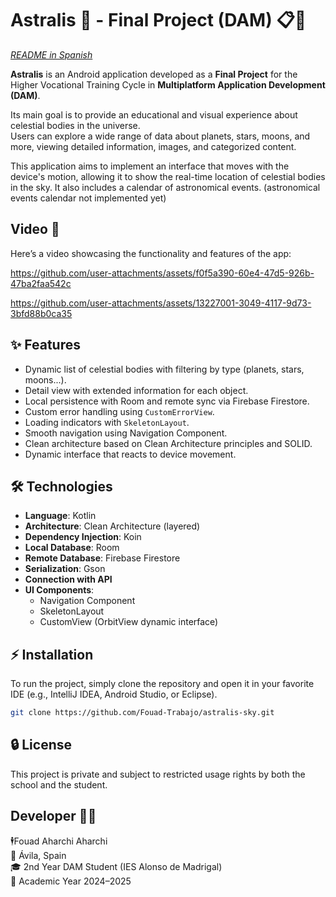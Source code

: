 # Astralis 🔭 - Final Project (DAM) 📋🚀 


*[README in Spanish](README.md)*

**Astralis** is an Android application developed as a **Final Project** for the Higher Vocational
Training
Cycle in **Multiplatform Application Development (DAM)**.

Its main goal is to provide an educational and visual experience about celestial bodies in the
universe.  
Users can explore a wide range of data about planets, stars, moons, and more, viewing detailed
information,
images, and categorized content.

This application aims to implement an interface that moves with the device's motion,
allowing it to show the real-time location of celestial bodies in the sky. It also includes a
calendar of astronomical events. (astronomical events calendar not implemented yet)

## Video 🎥

Here’s a video showcasing the functionality and features of the app:

https://github.com/user-attachments/assets/f0f5a390-60e4-47d5-926b-47ba2faa542c

https://github.com/user-attachments/assets/13227001-3049-4117-9d73-3bfd88b0ca35

## ✨ Features

- Dynamic list of celestial bodies with filtering by type (planets, stars, moons...).
- Detail view with extended information for each object.
- Local persistence with Room and remote sync via Firebase Firestore.
- Custom error handling using `CustomErrorView`.
- Loading indicators with `SkeletonLayout`.
- Smooth navigation using Navigation Component.
- Clean architecture based on Clean Architecture principles and SOLID.
- Dynamic interface that reacts to device movement.

## 🛠️ Technologies

- **Language**: Kotlin
- **Architecture**: Clean Architecture (layered)
- **Dependency Injection**: Koin
- **Local Database**: Room
- **Remote Database**: Firebase Firestore
- **Serialization**: Gson
- **Connection with API**
- **UI Components**:
    - Navigation Component
    - SkeletonLayout
  - CustomView (OrbitView dynamic interface)

## ⚡ Installation

To run the project, simply clone the repository and open it in your favorite IDE
(e.g., IntelliJ IDEA, Android Studio, or Eclipse).

```bash
git clone https://github.com/Fouad-Trabajo/astralis-sky.git
```

## 🔒 License

This project is private and subject to restricted usage rights by both the school and the student.

## **Developer 👨‍💻**

🕴️Fouad Aharchi Aharchi  
📍 Ávila, Spain  
🎓 2nd Year DAM Student (IES Alonso de Madrigal)  
📅 Academic Year 2024–2025
